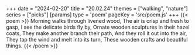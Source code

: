 +++
date = "2024-02-20"
title = "20.02.24"
themes = ["walking", "nature"]
series = ["picks"]
[params]
  type = 'poem'
  pageKey = 'src/poem.js'
+++
{{< poem >}}
Morning walks through livened wood,
The air is crisp and fresh to gasp,
I see the delicate birds fly by,
Ornate wooden sculptures in their hazel coats,
They make another branch their path,
And they roll it out into the air,
They tap the wind and melt into its turn,
These wooden crafts and beautiful things.
{{< /poem >}}
